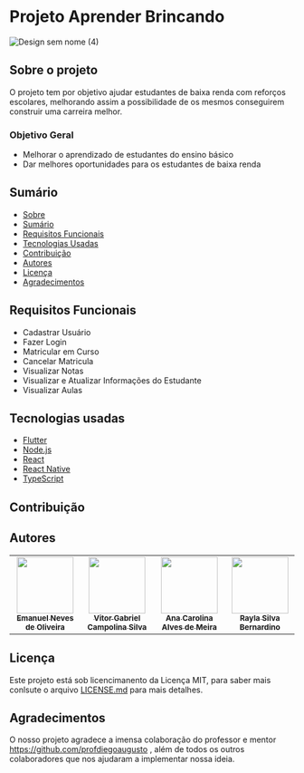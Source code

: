 # Projeto Aprender Brincando
![Design sem nome (4)](https://user-images.githubusercontent.com/103151894/165624161-96684911-cf86-4edd-bb1d-09bf1b6ad34c.png)


## Sobre o projeto
O projeto tem por objetivo ajudar estudantes de baixa renda com reforços escolares, melhorando assim a possibilidade de os mesmos conseguirem construir uma carreira melhor.

### Objetivo Geral
 - Melhorar o aprendizado de estudantes do ensino básico
 - Dar melhores oportunidades para os estudantes de baixa renda


## Sumário
* [Sobre](#Sobre-o-projeto)
* [Sumário](#sumário)
* [Requisitos Funcionais](#requisitos-funcionais)
* [Tecnologias Usadas](#tecnologias-usadas)
* [Contribuição](#contribuição)
* [Autores](#autores)
* [Licença](#licença)
* [Agradecimentos](#agradecimentos)

## Requisitos Funcionais
 * Cadastrar Usuário
 * Fazer Login
 * Matricular em Curso
 * Cancelar Matricula
 * Visualizar Notas
 * Visualizar e Atualizar Informações do Estudante
 * Visualizar Aulas

## Tecnologias usadas
- [Flutter](https://flutter.dev/)
- [Node.js](https://nodejs.org/en/)
- [React](https://pt-br.reactjs.org/)
- [React Native](https://reactnative.dev/)
- [TypeScript](https://www.typescriptlang.org/)

## Contribuição

## Autores
<!-- ALL-CONTRIBUTORS-LIST:START - Do not remove or modify this section -->
<!-- prettier-ignore-start -->
<!-- markdownlint-disable -->
<table>
   <tr>
     <td align="center"><a href="https://github.com/o-emanuelneves"><img src="https://avatars.githubusercontent.com/u/103153962?v=4" width="100px;" alt=""/><br /><sub><b>Emanuel Neves de Oliveira</b></sub></td>
     <td align="center"><a href="https://github.com/vitorcampolina"><img src="https://avatars.githubusercontent.com/u/103151856?v=4" width="100px;" alt=""/><br /><sub><b>Vitor Gabriel Campolina Silva</b></sub></td>
     <td align="center"><a href="https://github.com/AnaMeira"><img src="https://avatars.githubusercontent.com/u/103151894?v=4" width="100px;" alt=""/><br /><sub><b>Ana Carolina Alves de Meira</b></sub></td>
     <td align="center"><a href="https://github.com/raylabernardino"><img src="https://avatars.githubusercontent.com/u/103151857?v=4" width="100px;" alt=""/><br /><sub><b>Rayla Silva Bernardino</b></sub></td>
   </tr>
</table>
<!-- markdownlint-restore -->
<!-- prettier-ignore-end -->

<!-- ALL-CONTRIBUTORS-LIST:END -->
      
## Licença
Este projeto está sob licencimanento da Licença MIT, para saber mais conlsute o arquivo <a href= "https://github.com/AnaMeira/repositorioteste/blob/main/LICENSE">LICENSE.md</a> para mais detalhes.

## Agradecimentos
O nosso projeto agradece a imensa colaboração do professor e mentor https://github.com/profdiegoaugusto , além de todos os outros colaboradores que nos ajudaram a implementar nossa ideia.
